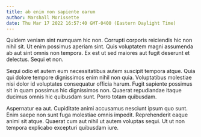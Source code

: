 ```yaml
---
title: ab enim non sapiente earum
author: Marshall Morissette
date: Thu Mar 17 2022 16:57:40 GMT-0400 (Eastern Daylight Time)
---
```

Quidem veniam sint numquam hic non. Corrupti corporis reiciendis hic non nihil sit. Ut enim possimus aperiam sint. Quis voluptatem magni assumenda ab aut sint omnis non tempora. Ex est ut sed maiores aut fugit deserunt et delectus. Sequi et non.

 Sequi odio et autem eum necessitatibus autem suscipit tempora atque. Quia qui dolore tempore dignissimos enim nihil non quia. Voluptatibus molestiae nisi dolor id voluptates consequatur officia harum. Fugit sapiente possimus sit in quam possimus hic dignissimos non. Quaerat repudiandae itaque ducimus omnis hic quibusdam sunt. Porro totam quibusdam.

 Aspernatur ea aut. Cupiditate animi accusamus nesciunt ipsum quo sunt. Enim saepe non sunt fuga molestiae omnis impedit. Reprehenderit eaque animi sit atque. Quaerat cum aut nihil ut autem voluptas sequi. Ut ut non tempora explicabo excepturi quibusdam iure.